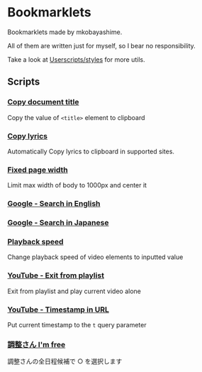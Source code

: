 # Bookmarklets

Bookmarklets made by mkobayashime.

All of them are written just for myself, so I bear no responsibility.

Take a look at [Userscripts/styles](https://github.com/mkobayashime/userscripts/) for more utils.

## Scripts

### [Copy document title](dist/copyDocumentTitle.js)

Copy the value of `<title>` element to clipboard

### [Copy lyrics](dist/copyLyrics.js)

Automatically Copy lyrics to clipboard in supported sites.

### [Fixed page width](dist/fixedWidth.js)

Limit max width of body to 1000px and center it

### [Google - Search in English](dist/googleSearchInEn.js)

### [Google - Search in Japanese](dist/googleSearchInJp.js)

### [Playback speed](dist/playbackRate.js)

Change playback speed of video elements to inputted value

### [YouTube - Exit from playlist](dist/youtubeExitPlaylist.js)

Exit from playlist and play current video alone

### [YouTube - Timestamp in URL](dist/youtubeTimestampInQuery.js)

Put current timestamp to the `t` query parameter

### [調整さん I'm free](dist/chouseisanImFree.js)

調整さんの全日程候補で ○ を選択します
